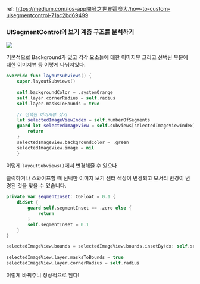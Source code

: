 ref: https://medium.com/ios-app開發之世界這麼大/how-to-custom-uisegmentcontrol-71ac2bd69499

### UISegmentControl의 보기 계층 구조를 분석하기
![](https://miro.medium.com/v2/resize:fit:720/format:webp/1*Ahg-tJeDNrcDkKxU7yUiXw.png)


기본적으로 Background가 있고 각각 요소들에 대한 이미지뷰 그리고 선택된 부분에 대한 이미지뷰 등 이렇게 나눠져있다.

```swift
override func layoutSubviews() {
	super.layoutSubviews()
	
	self.backgroundColor = .systemOrange
	self.layer.cornerRadius = self.radius
	self.layer.masksToBounds = true
	
	// 선택된 이미지뷰 찾기
	let selectedImageViewIndex = self.numberOfSegments
	guard let selectedImageView = self.subviews[selectedImageViewIndex] as? UIImageView else {
		return
	}
	selectedImageView.backgroundColor = .green
	selectedImageView.image = nil
    }
```

이렇게 `layoutSubviews()`에서 변경해줄 수 있으나

클릭하거나 스와이프할 때 선택한 이미지 보기 센터 색상이 변경되고 모서리 반경이 변경된 것을 찾을 수 있습니다. 

```swift
private var segmentInset: CGFloat = 0.1 {
	didSet {
		guard self.segmentInset == .zero else {
			return
		}
		self.segmentInset = 0.1
	}
}

selectedImageView.bounds = selectedImageView.bounds.insetBy(dx: self.segmentInset, dy: self.segmentInset)
        
selectedImageView.layer.masksToBounds = true
selectedImageView.layer.cornerRadius = self.radius
```

이렇게 바꿔주니 정상적으로 된다!
